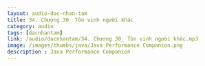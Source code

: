 ```yaml
---
layout: audio-dac-nhan-tam
title: 34. Chương 30_ Tôn vinh người khác
category: audio
tags: [dacnhantam]
link: /audio/dacnhantam/34. Chương 30_ Tôn vinh người khác.mp3 
image: /images/thumbs/java/Java Performance Companion.png
description : Java Performance Companion 
---
```












